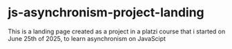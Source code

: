 # js-asynchronism-project-landing
This is a landing page created as a project in a platzi course that i started on June 25th of 2025, to learn asynchronism on JavaScipt
